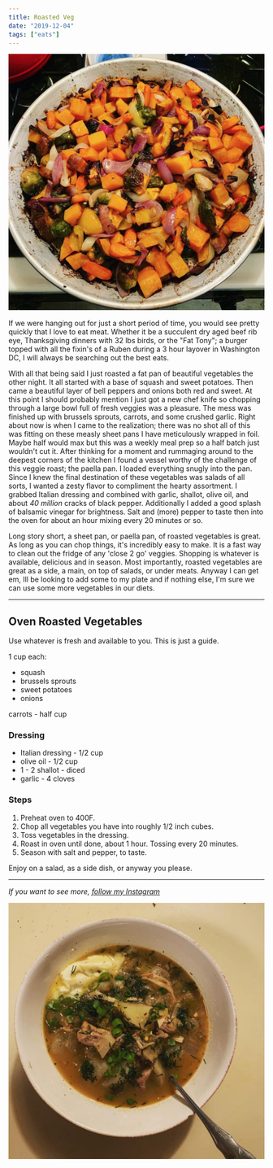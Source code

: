 ```yaml
---
title: Roasted Veg
date: "2019-12-04"
tags: ["eats"]
---
```


![roasted vegetables in pealla pan](veg.jpg)

If we were hanging out for just a short period of time, you would see pretty quickly that I love to eat meat. Whether it be a succulent dry aged beef rib eye, Thanksgiving dinners with 32 lbs birds,  or the "Fat Tony"; a burger topped with all the fixin's of a Ruben during a 3 hour layover in Washington DC, I will always be searching out the best eats.

With all that being said I just roasted a fat pan of beautiful vegetables the other night. It all started with a base of squash and sweet potatoes. Then came a beautiful layer of bell peppers and onions both red and sweet. At this point I should probably mention I just got a new chef knife so chopping through a large bowl full of fresh veggies was a pleasure. The mess was finished up with brussels sprouts, carrots, and some crushed garlic. Right about now is when I came to the realization; there was no shot all of this was fitting on these measly sheet pans I have meticulously wrapped in foil. Maybe half would max but this was a weekly meal prep so a half batch just wouldn't cut it. After thinking for a moment and rummaging around to the deepest corners of the kitchen I found a vessel worthy of the challenge of this veggie roast; the paella pan. I loaded everything snugly into the pan. Since I knew the final destination of these vegetables was salads of all sorts, I wanted a zesty flavor to compliment the hearty assortment. I grabbed Italian dressing and combined with garlic, shallot, olive oil, and about *40 million* cracks of black pepper. Additionally I added a good splash of balsamic vinegar for brightness. Salt and (more) pepper to taste then into the oven for about an hour mixing every 20 minutes or so.

Long story short, a sheet pan, or paella pan, of roasted vegetables is great. As long as you can chop things, it's incredibly easy to make. It is a fast way to clean out the fridge of any 'close 2 go' veggies. Shopping is whatever is available, delicious and in season. Most importantly, roasted vegetables are great as a side,  a main, on top of salads, or under meats. Anyway I can get em, Ill be looking to add some to my plate and if nothing else, I'm sure we can use some more vegetables in our diets. 

---

## Oven Roasted Vegetables

Use whatever is fresh and available to you. This is just a guide.

1 cup each:

- squash
- brussels sprouts
- sweet potatoes
- onions

carrots - half cup

### Dressing

- Italian dressing - 1/2 cup
- olive oil - 1/2 cup
- 1 - 2 shallot - diced
- garlic - 4 cloves

### Steps

1. Preheat oven to 400F.
2. Chop all vegetables you have into roughly 1/2 inch cubes.
3. Toss vegetables in the dressing.
4. Roast in oven until done, about 1 hour. Tossing every 20 minutes.
5. Season with salt and pepper, to taste.

Enjoy on a salad, as a side dish, or anyway you please.

---

*If you want to see more, [follow my Instagram](https://www.instagram.com/mixedbageats/)* 

![chicken soup with potatoes and dill](soup.jpg)